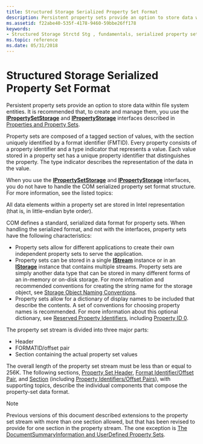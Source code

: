```yaml
---
title: Structured Storage Serialized Property Set Format
description: Persistent property sets provide an option to store data within file system entities. It is recommended that, to create and manage them, you use the IPropertySetStorage and IPropertyStorage interfaces described in Properties and Property Sets.
ms.assetid: f22abe40-535f-4178-9460-59bbe26ff178
keywords:
- Structured Storage Strctd Stg , fundamentals, serialized property set format
ms.topic: reference
ms.date: 05/31/2018
---
```


# Structured Storage Serialized Property Set Format

Persistent property sets provide an option to store data within file system entities. It is recommended that, to create and manage them, you use the [**IPropertySetStorage**](/windows/desktop/api/Propidl/nn-propidl-ipropertysetstorage) and [**IPropertyStorage**](/windows/desktop/api/Propidl/nn-propidl-ipropertystorage) interfaces described in [Properties and Property Sets](properties-and-property-sets.md).

Property sets are composed of a tagged section of values, with the section uniquely identified by a format identifier (FMTID). Every property consists of a property identifier and a type indicator that represents a value. Each value stored in a property set has a unique property identifier that distinguishes the property. The type indicator describes the representation of the data in the value.

When you use the [**IPropertySetStorage**](/windows/desktop/api/Propidl/nn-propidl-ipropertysetstorage) and [**IPropertyStorage**](/windows/desktop/api/Propidl/nn-propidl-ipropertystorage) interfaces, you do not have to handle the COM serialized property set format structure. For more information, see the listed topics:

All data elements within a property set are stored in Intel representation (that is, in little-endian byte order).

COM defines a standard, serialized data format for property sets. When handling the serialized format, and not with the interfaces, property sets have the following characteristics:

-   Property sets allow for different applications to create their own independent property sets to serve the application.
-   Property sets can be stored in a single [**IStream**](/windows/desktop/api/Objidl/nn-objidl-istream) instance or in an [**IStorage**](/windows/desktop/api/Objidl/nn-objidl-istorage) instance that contains multiple streams. Property sets are simply another data type that can be stored in many different forms of an in-memory or on-disk storage. For more information and recommended conventions for creating the string name for the storage object, see [Storage Object Naming Conventions](storage-object-naming-conventions.md).
-   Property sets allow for a dictionary of display names to be included that describe the contents. A set of conventions for choosing property names is recommended. For more information about this optional dictionary, see [Reserved Property Identifiers](reserved-property-identifiers.md), including [Property ID 0](/windows/desktop/Stg/reserved-property-identifiers).

The property set stream is divided into three major parts:

-   Header
-   FORMATID/offset pair
-   Section containing the actual property set values

The overall length of the property set stream must be less than or equal to 256K. The following sections, [Property Set Header](property-set-header.md), [Format Identifier/Offset Pair](format-identifier-offset-pair.md), and [Section](section.md) (including [Property Identifiers/Offset Pairs](property-identifiers-offset-pairs.md)), with supporting topics, describe the individual components that compose the property-set data format.

> [!Note]  
> Previous versions of this document described extensions to the property set stream with more than one section allowed, but that has been revised to provide for one section in the property stream. The one exception is [The DocumentSummaryInformation and UserDefined Property Sets](the-documentsummaryinformation-and-userdefined-property-sets.md).

 

 

 
